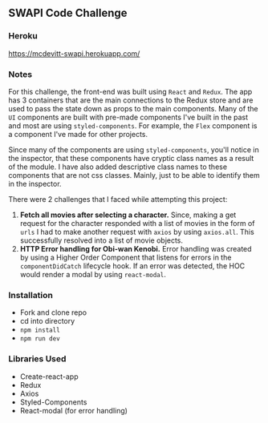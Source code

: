 ## SWAPI Code Challenge

### Heroku

https://mcdevitt-swapi.herokuapp.com/

### Notes

For this challenge, the front-end was built using `React` and `Redux`. The app has 3 containers that are the main connections to the Redux store and are used to pass the state down as props to the main components. Many of the `UI` components are built with pre-made components I've built in the past and most are using `styled-components`. For example, the `Flex` component is a component I've made for other projects.

Since many of the components are using `styled-components`, you'll notice in the inspector, that these components have cryptic class names as a result of the module. I have also added descriptive class names to these components that are not css classes. Mainly, just to be able to identify them in the inspector.

There were 2 challenges that I faced while attempting this project:

1. **Fetch all movies after selecting a character.** Since, making a get request for the character responded with a list of movies in the form of `urls` I had to make another request with `axios` by using `axios.all`. This successfully resolved into a list of movie objects.
2. **HTTP Error handling for Obi-wan Kenobi.** Error handling was created by using a Higher Order Component that listens for errors in the `componentDidCatch` lifecycle hook. If an error was detected, the HOC would render a modal by using `react-modal`.

### Installation

- Fork and clone repo
- cd into directory
- `npm install`
- `npm run dev`

### Libraries Used

- Create-react-app
- Redux
- Axios
- Styled-Components
- React-modal (for error handling)

